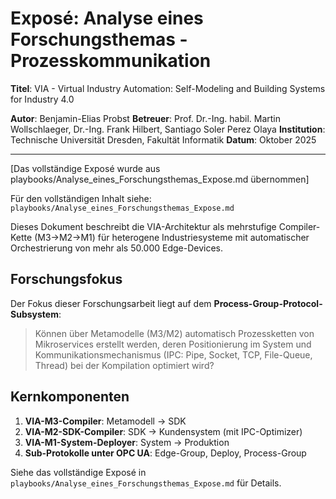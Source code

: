 # Exposé: Analyse eines Forschungsthemas - Prozesskommunikation

**Titel**: VIA - Virtual Industry Automation: Self-Modeling and Building Systems for Industry 4.0

**Autor**: Benjamin-Elias Probst
**Betreuer**: Prof. Dr.-Ing. habil. Martin Wollschlaeger, Dr.-Ing. Frank Hilbert, Santiago Soler Perez Olaya
**Institution**: Technische Universität Dresden, Fakultät Informatik
**Datum**: Oktober 2025

---

[Das vollständige Exposé wurde aus playbooks/Analyse_eines_Forschungsthemas_Expose.md übernommen]

Für den vollständigen Inhalt siehe: `playbooks/Analyse_eines_Forschungsthemas_Expose.md`

Dieses Dokument beschreibt die VIA-Architektur als mehrstufige Compiler-Kette (M3→M2→M1) für heterogene Industriesysteme mit automatischer Orchestrierung von mehr als 50.000 Edge-Devices.

## Forschungsfokus

Der Fokus dieser Forschungsarbeit liegt auf dem **Process-Group-Protocol-Subsystem**:

> Können über Metamodelle (M3/M2) automatisch Prozessketten von Mikroservices erstellt werden, deren Positionierung im System und Kommunikationsmechanismus (IPC: Pipe, Socket, TCP, File-Queue, Thread) bei der Kompilation optimiert wird?

## Kernkomponenten

1. **VIA-M3-Compiler**: Metamodell → SDK
2. **VIA-M2-SDK-Compiler**: SDK → Kundensystem (mit IPC-Optimizer)
3. **VIA-M1-System-Deployer**: System → Produktion
4. **Sub-Protokolle unter OPC UA**: Edge-Group, Deploy, Process-Group

Siehe das vollständige Exposé in `playbooks/Analyse_eines_Forschungsthemas_Expose.md` für Details.
